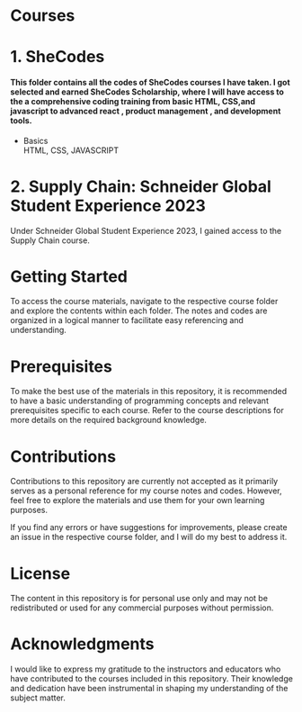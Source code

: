 # Courses
 # 1. SheCodes
 #### This folder contains all the codes of SheCodes courses I have taken. I got selected and earned SheCodes Scholarship, where I will have access to the a comprehensive  coding training from basic HTML, CSS,and javascript to advanced react , product management , and development tools.
 * Basics
<br/>HTML, CSS, JAVASCRIPT


# 2. Supply Chain: Schneider Global Student Experience 2023
Under Schneider Global Student Experience 2023, I gained access to the Supply Chain course.

# Getting Started
To access the course materials, navigate to the respective course folder and explore the contents within each folder. The notes and codes are organized in a logical manner to facilitate easy referencing and understanding.

# Prerequisites
To make the best use of the materials in this repository, it is recommended to have a basic understanding of programming concepts and relevant prerequisites specific to each course. Refer to the course descriptions for more details on the required background knowledge.

# Contributions
Contributions to this repository are currently not accepted as it primarily serves as a personal reference for my course notes and codes. However, feel free to explore the materials and use them for your own learning purposes.

If you find any errors or have suggestions for improvements, please create an issue in the respective course folder, and I will do my best to address it.

# License
The content in this repository is for personal use only and may not be redistributed or used for any commercial purposes without permission.

# Acknowledgments
I would like to express my gratitude to the instructors and educators who have contributed to the courses included in this repository. Their knowledge and dedication have been instrumental in shaping my understanding of the subject matter.







